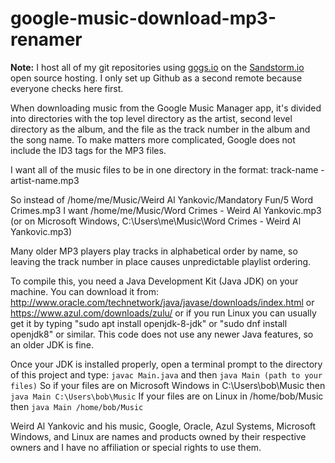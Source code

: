 # google-music-download-mp3-renamer

**Note:** I host all of my git repositories using [gogs.io](https://gogs.io) on the [Sandstorm.io](https://sandstorm.io) open source hosting. I only set up Github as a second remote because everyone checks here first.

When downloading music from the Google Music Manager app, it's divided into directories with the top level directory as the artist, second level directory as the album, and the file as the track number in the album and the song name. To make matters more complicated, Google does not include the ID3 tags for the MP3 files.

I want all of the music files to be in one directory in the format:
track-name - artist-name.mp3

So instead of
/home/me/Music/Weird Al Yankovic/Mandatory Fun/5 Word Crimes.mp3
I want
/home/me/Music/Word Crimes - Weird Al Yankovic.mp3
(or on Microsoft Windows, C:\Users\me\Music\Word Crimes - Weird Al Yankovic.mp3)

Many older MP3 players play tracks in alphabetical order by name, so leaving the track number in place causes unpredictable playlist ordering.

To compile this, you need a Java Development Kit (Java JDK) on your machine.  You can download it from:
http://www.oracle.com/technetwork/java/javase/downloads/index.html
or
https://www.azul.com/downloads/zulu/
or if you run Linux you can usually get it by typing "sudo apt install openjdk-8-jdk" or "sudo dnf install openjdk8" or similar.
This code does not use any newer Java features, so an older JDK is fine.

Once your JDK is installed properly, open a terminal prompt to the directory of this project and type:
`javac Main.java`
and then
`java Main (path to your files)`
So if your files are on Microsoft Windows in C:\Users\bob\Music  then
`java Main C:\Users\bob\Music`
If your files are on Linux in /home/bob/Music then
`java Main /home/bob/Music`

Weird Al Yankovic and his music, Google, Oracle, Azul Systems, Microsoft Windows, and Linux are names and products owned by their respective owners and I have no affiliation or special rights to use them.

